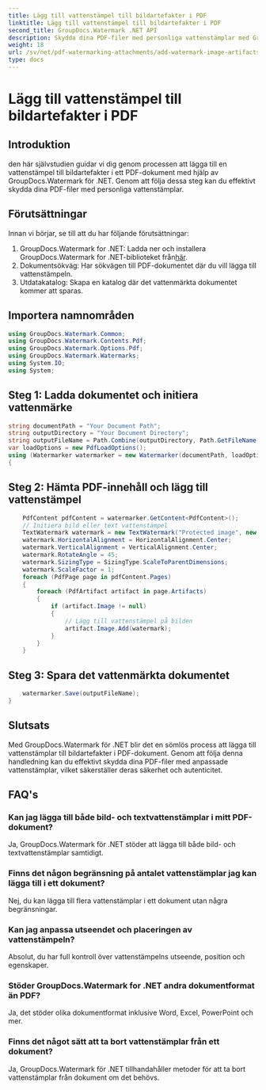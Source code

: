 ```yaml
---
title: Lägg till vattenstämpel till bildartefakter i PDF
linktitle: Lägg till vattenstämpel till bildartefakter i PDF
second_title: GroupDocs.Watermark .NET API
description: Skydda dina PDF-filer med personliga vattenstämplar med GroupDocs.Watermark för .NET. Lägg enkelt till text- eller bildvattenstämplar till bildartefakter i PDF-dokument.
weight: 18
url: /sv/net/pdf-watermarking-attachments/add-watermark-image-artifacts-pdf/
type: docs
---
```

# Lägg till vattenstämpel till bildartefakter i PDF

## Introduktion
den här självstudien guidar vi dig genom processen att lägga till en vattenstämpel till bildartefakter i ett PDF-dokument med hjälp av GroupDocs.Watermark för .NET. Genom att följa dessa steg kan du effektivt skydda dina PDF-filer med personliga vattenstämplar.
## Förutsättningar
Innan vi börjar, se till att du har följande förutsättningar:
1.  GroupDocs.Watermark for .NET: Ladda ner och installera GroupDocs.Watermark for .NET-biblioteket från[här](https://releases.groupdocs.com/Watermark/net/).
2. Dokumentsökväg: Har sökvägen till PDF-dokumentet där du vill lägga till vattenstämpeln.
3. Utdatakatalog: Skapa en katalog där det vattenmärkta dokumentet kommer att sparas.

## Importera namnområden
```csharp
using GroupDocs.Watermark.Common;
using GroupDocs.Watermark.Contents.Pdf;
using GroupDocs.Watermark.Options.Pdf;
using GroupDocs.Watermark.Watermarks;
using System.IO;
using System;
```
## Steg 1: Ladda dokumentet och initiera vattenmärke
```csharp
string documentPath = "Your Document Path";
string outputDirectory = "Your Document Directory";
string outputFileName = Path.Combine(outputDirectory, Path.GetFileName(documentPath));
var loadOptions = new PdfLoadOptions();
using (Watermarker watermarker = new Watermarker(documentPath, loadOptions))
{
```
## Steg 2: Hämta PDF-innehåll och lägg till vattenstämpel
```csharp
	PdfContent pdfContent = watermarker.GetContent<PdfContent>();
	// Initiera bild eller text vattenstämpel
	TextWatermark watermark = new TextWatermark("Protected image", new Font("Arial", 8));
	watermark.HorizontalAlignment = HorizontalAlignment.Center;
	watermark.VerticalAlignment = VerticalAlignment.Center;
	watermark.RotateAngle = 45;
	watermark.SizingType = SizingType.ScaleToParentDimensions;
	watermark.ScaleFactor = 1;
	foreach (PdfPage page in pdfContent.Pages)
	{
		foreach (PdfArtifact artifact in page.Artifacts)
		{
			if (artifact.Image != null)
			{
				// Lägg till vattenstämpel på bilden
				artifact.Image.Add(watermark);
			}
		}
	}
```
## Steg 3: Spara det vattenmärkta dokumentet
```csharp
	watermarker.Save(outputFileName);
}
```

## Slutsats
Med GroupDocs.Watermark för .NET blir det en sömlös process att lägga till vattenstämplar till bildartefakter i PDF-dokument. Genom att följa denna handledning kan du effektivt skydda dina PDF-filer med anpassade vattenstämplar, vilket säkerställer deras säkerhet och autenticitet.
## FAQ's
### Kan jag lägga till både bild- och textvattenstämplar i mitt PDF-dokument?
Ja, GroupDocs.Watermark för .NET stöder att lägga till både bild- och textvattenstämplar samtidigt.
### Finns det någon begränsning på antalet vattenstämplar jag kan lägga till i ett dokument?
Nej, du kan lägga till flera vattenstämplar i ett dokument utan några begränsningar.
### Kan jag anpassa utseendet och placeringen av vattenstämpeln?
Absolut, du har full kontroll över vattenstämpelns utseende, position och egenskaper.
### Stöder GroupDocs.Watermark for .NET andra dokumentformat än PDF?
Ja, det stöder olika dokumentformat inklusive Word, Excel, PowerPoint och mer.
### Finns det något sätt att ta bort vattenstämplar från ett dokument?
Ja, GroupDocs.Watermark för .NET tillhandahåller metoder för att ta bort vattenstämplar från dokument om det behövs.
